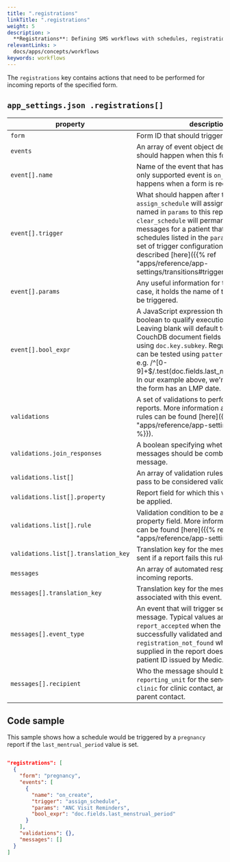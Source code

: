```yaml
---
title: ".registrations"
linkTitle: ".registrations"
weight: 5
description: >
  **Registrations**: Defining SMS workflows with schedules, registration, and patient reports.
relevantLinks: >
  docs/apps/concepts/workflows
keywords: workflows
---
```


The `registrations` key contains actions that need to be performed for incoming reports of the specified form.

## `app_settings.json .registrations[]`

|property|description|required|
|-------|---------|----------|
|`form`|Form ID that should trigger the schedule.|yes|
|`events`|An array of event object definitions of what should happen when this form is received.|yes|
|`event[].name`|Name of the event that has happened. The only supported event is `on_create` which happens when a form is received.|yes|
|`event[].trigger`|What should happen after the named event. `assign_schedule` will assign the schedule named in `params` to this report. Similarly `clear_schedule` will permanently clear all messages for a patient that are part of schedules listed in the `params` field. The full set of trigger configuration directives are described [here]({{% ref "apps/reference/app-settings/transitions#triggers" %}}).|yes|
|`event[].params`|Any useful information for the event. In our case, it holds the name of the schedule to be triggered.|no|
|`event[].bool_expr`|A JavaScript expression that will be cast to boolean to qualify execution of the event. Leaving blank will default to always true. CouchDB document fields can be accessed using `doc.key.subkey`. Regular expressions can be tested using `pattern.test(value)` e.g. /^[0-9]+$/.test(doc.fields.last_menstrual_period). In our example above, we're making sure the form has an LMP date.|no|
|`validations`|A set of validations to perform on incoming reports. More information about validation rules can be found [here]({{% ref "apps/reference/app-settings#validations" %}}).|no|
|`validations.join_responses`|A boolean specifying whether validation messages should be combined into one message.|no|
|`validations.list[]`|An array of validation rules a report should pass to be considered valid.|no|
|`validations.list[].property`|Report field for which this validation rule will be applied.|no|
|`validations.list[].rule`|Validation condition to be applied to the property field. More information about rules can be found [here]({{% ref "apps/reference/app-settings#rules" %}}).|no|
|`validations.list[].translation_key`|Translation key for the message reply to be sent if a report fails this rule.|no|
|`messages`|An array of automated responses to incoming reports.|no|
|`messages[].translation_key`|Translation key for the message text associated with this event.|no|
|`messages[].event_type`|An event that will trigger sending of this message. Typical values are: `report_accepted` when the report has been successfully validated and `registration_not_found` when the patient ID supplied in the report doesn't match any patient ID issued by Medic.|no|
|`messages[].recipient`|Who the message should be sent to. Use `reporting_unit` for the sender of the report, `clinic` for clinic contact, and `parent` for the parent contact.|no|

## Code sample

This sample shows how a schedule would be triggered by a `pregnancy` report if the `last_mentrual_period` value is set.  

```json

"registrations": [
  {
    "form": "pregnancy",
    "events": [
      {
        "name": "on_create",
        "trigger": "assign_schedule",
        "params": "ANC Visit Reminders",
        "bool_expr": "doc.fields.last_menstrual_period"
      }
    ],
    "validations": {},
    "messages": []
  }
]

```
